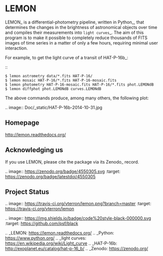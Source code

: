 LEMON
=====

LEMON_ is a differential-photometry pipeline, written in Python_, that determines the changes in the brightness of astronomical objects over time and compiles their measurements into `light curves`_. The aim of this program is to make it possible to completely reduce thousands of FITS images of time series in a matter of only a few hours, requiring minimal user interaction.

For example, to get the light curve of a transit of HAT-P-16b_:

::

    $ lemon astrometry data/*.fits HAT-P-16/
    $ lemon mosaic HAT-P-16/*.fits HAT-P-16-mosaic.fits
    $ lemon photometry HAT-P-16-mosaic.fits HAT-P-16/*.fits phot.LEMONdB
    $ lemon diffphot phot.LEMONdB curves.LEMONdB

The above commands produce, among many others, the following plot:

.. image:: Doc/_static/HAT-P-16b-2014-10-31.jpg

Homepage
--------

http://lemon.readthedocs.org/

Acknowledging us
----------------

If you use LEMON, please cite the package via its Zenodo_ record.

.. image:: https://zenodo.org/badge/4550305.svg
   :target: https://zenodo.org/badge/latestdoi/4550305

Project Status
--------------

.. image:: https://travis-ci.org/vterron/lemon.png?branch=master
   :target: https://travis-ci.org/vterron/lemon

.. image:: https://img.shields.io/badge/code%20style-black-000000.svg
   :target: https://github.com/psf/black

.. _LEMON: https://lemon.readthedocs.org/
.. _Python: https://www.python.org/
.. _light curves: https://en.wikipedia.org/wiki/Light_curve
.. _HAT-P-16b: http://exoplanet.eu/catalog/hat-p-16_b/
.. _Zenodo: https://zenodo.org/
